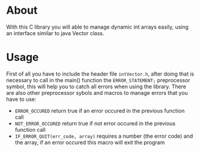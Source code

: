 # About
With this C library you will able to manage dynamic int arrays easily, using an interface similar to java Vector class.

# Usage
First of all you have to include the header file <code>intVector.h</code>, after doing that is necessary to call in the main() function the <code>ERROR_STATEMENT;</code> preprocessor symbol, this will help you to catch all errors when using the library.
There are also other preprocessor sybols and macros to manage errors that you have to use:
- <code>ERROR_OCCURED</code> return true if an error occured in the previous function call
- <code>NOT_ERROR_OCCURED</code> return true if not error occured in the previous function call
- <code>IF_ERROR_QUIT(err_code, array)</code> requires a number (the error code) and the array, if an error occured this macro will exit the program

